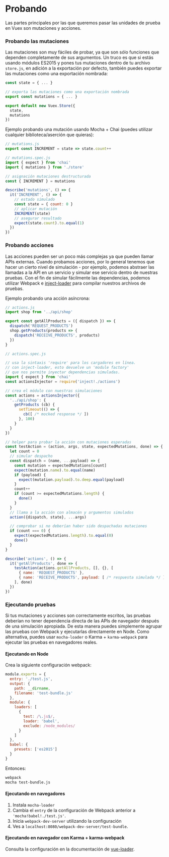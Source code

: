 # Probando

Las partes principales por las que queremos pasar las unidades de prueba en Vuex son mutaciones y acciones.

### Probando las mutaciones

Las mutaciones son muy fáciles de probar, ya que son sólo funciones que dependen completamente de sus argumentos. Un truco es que si estás usando módulos ES2015 y pones tus mutaciones dentro de tu archivo `store.js`, en adición a la exportación por defecto, también puedes exportar las mutaciones como una exportación nombrada:

``` js
const state = { ... }

// exporta las mutaciones como una exportación nombrada
export const mutations = { ... }

export default new Vuex.Store({
  state,
  mutations
})
```

Ejemplo probando una mutación usando Mocha + Chai (puedes utilizar cualquier biblioteca/aserción que quieras):

``` js
// mutations.js
export const INCREMENT = state => state.count++
```

``` js
// mutations.spec.js
import { expect } from 'chai'
import { mutations } from './store'

// asignación mutaciones destructurada
const { INCREMENT } = mutations

describe('mutations', () => {
  it('INCREMENT', () => {
    // estado simulado
    const state = { count: 0 }
    // aplicar mutación
    INCREMENT(state)
    // asegurar resultado
    expect(state.count).to.equal(1)
  })
})
```

### Probando acciones

Las acciones pueden ser un poco más complejas ya que pueden llamar APIs externas. Cuando probamos acciones, por lo general tenemos que hacer un cierto nivel de simulación - por ejemplo, podemos abstraer las llamadas a la API en un servicio y simular ese servicio dentro de nuestras pruebas. Con el fin de simular fácilmente las dependencias, podemos utilizar Webpack e [inject-loader](https://github.com/plasticine/inject-loader) para compilar nuestros archivos de pruebas.

Ejemplo probando una acción asíncrona:

``` js
// actions.js
import shop from '../api/shop'

export const getAllProducts = ({ dispatch }) => {
  dispatch('REQUEST_PRODUCTS')
  shop.getProducts(products => {
    dispatch('RECEIVE_PRODUCTS', products)
  })
}
```

``` js
// actions.spec.js

// usa la sintaxis 'require' para los cargadores en línea.
// con inject-loader, esto devuelve un 'module factory'
// que nos permite inyectar dependencias simuladas.
import { expect } from 'chai'
const actionsInjector = require('inject!./actions')

// crea el módulo con nuestras simulaciones
const actions = actionsInjector({
  '../api/shop': {
    getProducts (cb) {
      setTimeout(() => {
        cb([ /* mocked response */ ])
      }, 100)
    }
  }
})

// helper para probar la acción con mutaciones esperadas
const testAction = (action, args, state, expectedMutations, done) => {
  let count = 0
  // simular despacho
  const dispatch = (name, ...payload) => {
    const mutation = expectedMutations[count]
    expect(mutation.name).to.equal(name)
    if (payload) {
      expect(mutation.payload).to.deep.equal(payload)
    }
    count++
    if (count >= expectedMutations.length) {
      done()
    }
  }
  // llama a la acción con almacén y argumentos simulados
  action({dispatch, state}, ...args)

  // comprobar si no deberían haber sido despachadas mutaciones
  if (count === 0) {
    expect(expectedMutations.length).to.equal(0)
    done()
  }
}

describe('actions', () => {
  it('getAllProducts', done => {
    testAction(actions.getAllProducts, [], {}, [
      { name: 'REQUEST_PRODUCTS' },
      { name: 'RECEIVE_PRODUCTS', payload: [ /* respuesta simulada */ ] }
    ], done)
  })
})
```

### Ejecutando pruebas

Si tus mutaciones y acciones son correctamente escritos, las pruebas deberían no tener dependencia directa de las APIs de navegador después de una simulación apropiada. De esta manera puedes simplemente agrupar las pruebas con Webpack y ejecutarlas directamente en Node. Como alternativa, puedes usar `mocha-loader` o Karma + `karma-webpack` para ejecutar las pruebas en navegadores reales.

#### Ejecutando en Node

Crea la siguiente configuración webpack:

``` js
module.exports = {
  entry: './test.js',
  output: {
    path: __dirname,
    filename: 'test-bundle.js'
  },
  module: {
    loaders: [
      {
        test: /\.js$/,
        loader: 'babel',
        exclude: /node_modules/
      }
    ]
  },
  babel: {
    presets: ['es2015']
  }
}
```

Entonces:

``` bash
webpack
mocha test-bundle.js
```

#### Ejecutando en navegadores

1. Instala `mocha-loader`
2. Cambia el `entry` de la configuración de Webpack anterior a `'mocha!babel!./test.js'`.
3. Inicia `webpack-dev-server` utilizando la configuración
4. Ves a `localhost:8080/webpack-dev-server/test-bundle`.

#### Ejecutando en navegador con Karma + karma-webpack

Consulta la configuración en la documentación de [vue-loader](http://vuejs.github.io/vue-loader/workflow/testing.html).
